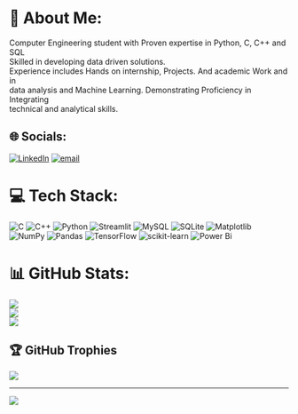 # 💫 About Me:
Computer Engineering student with Proven expertise in Python, C, C++ and SQL <br>Skilled in developing data driven solutions. <br>Experience includes Hands on internship, Projects. And academic Work and in  <br>data analysis and Machine Learning. Demonstrating Proficiency in Integrating <br>technical and analytical skills.


## 🌐 Socials:
[![LinkedIn](https://img.shields.io/badge/LinkedIn-%230077B5.svg?logo=linkedin&logoColor=white)](https://linkedin.com/in/https://www.linkedin.com/in/ojas-shinde-9172b8257?) [![email](https://img.shields.io/badge/Email-D14836?logo=gmail&logoColor=white)](mailto:ojasshinde45@gmail.com) 

# 💻 Tech Stack:
![C](https://img.shields.io/badge/c-%2300599C.svg?style=for-the-badge&logo=c&logoColor=white) ![C++](https://img.shields.io/badge/c++-%2300599C.svg?style=for-the-badge&logo=c%2B%2B&logoColor=white) ![Python](https://img.shields.io/badge/python-3670A0?style=for-the-badge&logo=python&logoColor=ffdd54) ![Streamlit](https://img.shields.io/badge/Streamlit-%23FE4B4B.svg?style=for-the-badge&logo=streamlit&logoColor=white) ![MySQL](https://img.shields.io/badge/mysql-4479A1.svg?style=for-the-badge&logo=mysql&logoColor=white) ![SQLite](https://img.shields.io/badge/sqlite-%2307405e.svg?style=for-the-badge&logo=sqlite&logoColor=white) ![Matplotlib](https://img.shields.io/badge/Matplotlib-%23ffffff.svg?style=for-the-badge&logo=Matplotlib&logoColor=black) ![NumPy](https://img.shields.io/badge/numpy-%23013243.svg?style=for-the-badge&logo=numpy&logoColor=white) ![Pandas](https://img.shields.io/badge/pandas-%23150458.svg?style=for-the-badge&logo=pandas&logoColor=white) ![TensorFlow](https://img.shields.io/badge/TensorFlow-%23FF6F00.svg?style=for-the-badge&logo=TensorFlow&logoColor=white) ![scikit-learn](https://img.shields.io/badge/scikit--learn-%23F7931E.svg?style=for-the-badge&logo=scikit-learn&logoColor=white) ![Power Bi](https://img.shields.io/badge/power_bi-F2C811?style=for-the-badge&logo=powerbi&logoColor=black)
# 📊 GitHub Stats:
![](https://github-readme-stats.vercel.app/api?username=Ojas45shinde&theme=radical&hide_border=false&include_all_commits=true&count_private=false)<br/>
![](https://nirzak-streak-stats.vercel.app/?user=Ojas45shinde&theme=radical&hide_border=false)<br/>
![](https://github-readme-stats.vercel.app/api/top-langs/?username=Ojas45shinde&theme=radical&hide_border=false&include_all_commits=true&count_private=false&layout=compact)

## 🏆 GitHub Trophies
![](https://github-profile-trophy.vercel.app/?username=Ojas45shinde&theme=transparent&no-frame=false&no-bg=true&margin-w=4)

---
[![](https://visitcount.itsvg.in/api?id=Ojas45shinde&icon=9&color=13)](https://visitcount.itsvg.in)

<!-- Proudly created with GPRM ( https://gprm.itsvg.in ) -->
